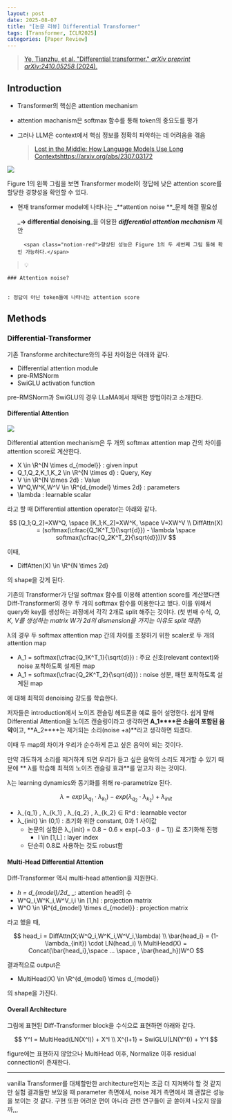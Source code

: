 ```yaml
---
layout: post
date: 2025-08-07
title: "[논문 리뷰] Differential Transformer"
tags: [Transformer, ICLR2025]
categories: [Paper Review]
---
```


> [Ye, Tianzhu, et al. "Differential transformer." ](https://arxiv.org/abs/2410.05258)[_arXiv preprint arXiv:2410.05258_](https://arxiv.org/abs/2410.05258)[ (2024).](https://arxiv.org/abs/2410.05258)



## Introduction

- Transformer의 핵심은 attention mechanism
- attention machanism은 softmax 함수를 통해 token의 중요도를 평가
- 그러나 LLM은 context에서 핵심 정보를 정확히 파악하는 데 어려움을 겪음

	> [Lost in the Middle: How Language Models Use Long Contextshttps://arxiv.org/abs/2307.03172](https://arxiv.org/abs/2307.03172)


![](https://prod-files-secure.s3.us-west-2.amazonaws.com/542b861c-36a8-4051-84e5-8804b6728dba/9083ea56-691a-4752-ae26-47f403431ac8/image.png?X-Amz-Algorithm=AWS4-HMAC-SHA256&X-Amz-Content-Sha256=UNSIGNED-PAYLOAD&X-Amz-Credential=ASIAZI2LB466TGCNJP5N%2F20250901%2Fus-west-2%2Fs3%2Faws4_request&X-Amz-Date=20250901T230059Z&X-Amz-Expires=3600&X-Amz-Security-Token=IQoJb3JpZ2luX2VjELb%2F%2F%2F%2F%2F%2F%2F%2F%2F%2FwEaCXVzLXdlc3QtMiJHMEUCIQDbyQftmNF%2BYMUJQBtQlaQcm7GgzO8wi3Yi5FVOtRmnVwIgFXP9iVQa%2Bvy%2BszLqTSj2P3onT37lfqi2hqnz%2Bsaue0Eq%2FwMIHxAAGgw2Mzc0MjMxODM4MDUiDHXJ5Eh0auspx96IhSrcA8tu4JAy18Ld97kVMfbDgu8XcglpSLPXhwlFmqvg9iBHjC7hgUfMPEvQwHli%2FF%2FP77dxbBSdE4C7aZjcWmAlXbePxHsCHjW0WcFBPsA%2FM5N1X71iADnkJcnKRzBmFEqiMAjPUBUq%2BThQ3Cs17%2BIJIa15FqgiWdhHDYIJGg1Vxh4JP4ThfDRfdMnfvxw%2FfI%2Bya4nhQEheQnRAKSpjUltwXJ2h%2Fl2mf0BYh9d6ZDA%2FZxxkxquU8M358XI3D%2BXwT0pd06EOWK%2BGuISx%2FacgwR8Q5guF15wIIonB6KqrosNSEyqceOgH2pFQigh6sHoGq%2FNPMAXC%2BCCFzeyPACmBa5i0e0txdi0p9X6cV%2BhbrOwrG4Pfwua0HENuMP1nqmKd0yRU3eVCYyCBydMAL20zIeEOoaIHqP9Ymb8ARX8ry2VOEtHIgWFfjICSUNa34qRuZOZueGVVkDs01lPBW43J40BTamuiDXnewygFf5%2FSVxa5174hxDMdP0FeCmg%2F2mkAHGCgXJqya%2BHW2U0VtJS0uHb4zRn7zPKwx0Sj7uBKkfrSb%2FOgfe0P72uTu3HGGmIQ%2BIJRdh6sy64C2%2Buf%2BF6Yji%2Bw3sAzqiYUAayh5hwKbPAiInrPZ6%2B3nr35YwsXmsAaMMmn2MUGOqUBJeuyH%2BlLvqhGJ%2BUx0gQzWm9%2FLHLCT18g6GBab9Nm3yvyX93iHe3jJG25jcUE%2Fo4woN037b63DwbGyK5shBHwHmE%2Bf6OFxJ6NQmtyz%2Fe7s2HwM8%2F%2F4Minfs70rPd67ke5Wce8tpJqCvFNHGpfeqco9wjc%2BW9vLhvLiz7af1jixEMoGwCjsTk8v719baz05bEPadQHDPHnTTkkLp2mnBPQIETBpCNa&X-Amz-Signature=fe91b9447b33ff6042d51ce0cd2de0e002031f4d847617ccf58b7ff0c28896ec&X-Amz-SignedHeaders=host&x-amz-checksum-mode=ENABLED&x-id=GetObject)


Figure 1의 왼쪽 그림을 보면 Transformer model이 정답에 낮은 attention score를 할당한 경향성을 확인할 수 있다.

- 현재 transformer model에 나타나는 _**attention noise **_문제 해결 필요성

	_**→ differential denoising**_을 이용한 _**differential attention mechanism**_ 제안


		<span class="notion-red">향상된 성능은 Figure 1의 두 세번째 그림 통해 확인 가능하다.</span>


> 💡 


	### Attention noise?


	: 정답이 아닌 token들에 나타나는 attention score



## Methods



### Differential-Transformer


기존 Transforme architecture와의 주된 차이점은 아래와 같다.

- Differential attention module
- pre-RMSNorm
- SwiGLU activation function

pre-RMSNorm과 SwiGLU의 경우 LLaMA에서 채택한 방법이라고 소개한다.



#### Differential Attention


![](https://prod-files-secure.s3.us-west-2.amazonaws.com/542b861c-36a8-4051-84e5-8804b6728dba/116d70b2-1963-4810-9167-f4c7d8a06e8f/image.png?X-Amz-Algorithm=AWS4-HMAC-SHA256&X-Amz-Content-Sha256=UNSIGNED-PAYLOAD&X-Amz-Credential=ASIAZI2LB466TGCNJP5N%2F20250901%2Fus-west-2%2Fs3%2Faws4_request&X-Amz-Date=20250901T230059Z&X-Amz-Expires=3600&X-Amz-Security-Token=IQoJb3JpZ2luX2VjELb%2F%2F%2F%2F%2F%2F%2F%2F%2F%2FwEaCXVzLXdlc3QtMiJHMEUCIQDbyQftmNF%2BYMUJQBtQlaQcm7GgzO8wi3Yi5FVOtRmnVwIgFXP9iVQa%2Bvy%2BszLqTSj2P3onT37lfqi2hqnz%2Bsaue0Eq%2FwMIHxAAGgw2Mzc0MjMxODM4MDUiDHXJ5Eh0auspx96IhSrcA8tu4JAy18Ld97kVMfbDgu8XcglpSLPXhwlFmqvg9iBHjC7hgUfMPEvQwHli%2FF%2FP77dxbBSdE4C7aZjcWmAlXbePxHsCHjW0WcFBPsA%2FM5N1X71iADnkJcnKRzBmFEqiMAjPUBUq%2BThQ3Cs17%2BIJIa15FqgiWdhHDYIJGg1Vxh4JP4ThfDRfdMnfvxw%2FfI%2Bya4nhQEheQnRAKSpjUltwXJ2h%2Fl2mf0BYh9d6ZDA%2FZxxkxquU8M358XI3D%2BXwT0pd06EOWK%2BGuISx%2FacgwR8Q5guF15wIIonB6KqrosNSEyqceOgH2pFQigh6sHoGq%2FNPMAXC%2BCCFzeyPACmBa5i0e0txdi0p9X6cV%2BhbrOwrG4Pfwua0HENuMP1nqmKd0yRU3eVCYyCBydMAL20zIeEOoaIHqP9Ymb8ARX8ry2VOEtHIgWFfjICSUNa34qRuZOZueGVVkDs01lPBW43J40BTamuiDXnewygFf5%2FSVxa5174hxDMdP0FeCmg%2F2mkAHGCgXJqya%2BHW2U0VtJS0uHb4zRn7zPKwx0Sj7uBKkfrSb%2FOgfe0P72uTu3HGGmIQ%2BIJRdh6sy64C2%2Buf%2BF6Yji%2Bw3sAzqiYUAayh5hwKbPAiInrPZ6%2B3nr35YwsXmsAaMMmn2MUGOqUBJeuyH%2BlLvqhGJ%2BUx0gQzWm9%2FLHLCT18g6GBab9Nm3yvyX93iHe3jJG25jcUE%2Fo4woN037b63DwbGyK5shBHwHmE%2Bf6OFxJ6NQmtyz%2Fe7s2HwM8%2F%2F4Minfs70rPd67ke5Wce8tpJqCvFNHGpfeqco9wjc%2BW9vLhvLiz7af1jixEMoGwCjsTk8v719baz05bEPadQHDPHnTTkkLp2mnBPQIETBpCNa&X-Amz-Signature=ef2c95edd3800b412db8d547234a64c57bad600106281a9669522441bafcc3c6&X-Amz-SignedHeaders=host&x-amz-checksum-mode=ENABLED&x-id=GetObject)


Differential attention mechanism은 두 개의 softmax attention map 간의 차이를 attention score로 계산한다.

- X \in \R^{N \times d\_{model}} : given input
- Q\_1,Q\_2,K\_1,K\_2 \in \R^{N \times d} : Query, Key
- V \in \R^{N \times 2d} : Value
- W^Q,W^K,W^V \in \R^{d\_{model} \times 2d} : parameters
- \lambda : learnable scalar

라고 할 때 Differential attention operator는 아래와 같다.


$$
[Q_1;Q_2]=XW^Q, \space [K_1;K_2]=XW^K, \space V=XW^V \\
DiffAttn(X) = (softmax(\cfrac{Q_1K^T_1}{\sqrt{d}}) - \lambda \space softmax(\cfrac{Q_2K^T_2}{\sqrt{d}}))V
$$


이때,

- DiffAtten(X) \in \R^{N \times 2d}

의 shape을 갖게 된다.


기존의 Transformer가 단일 softmax 함수를 이용해 attention score를 계산했다면 Diff-Transformer의 경우 두 개의 softmax 함수를 이용한다고 했다. 이를 위해서 query와 key를 생성하는 과정에서 각각 2개로 split 해주는 것이다. <span class="notion-red">(첫 번째 수식, </span><span class="notion-red">_Q, K, V를 생성하는 matrix W가 2d의 dismension을 가지는 이유도 split 때문_</span><span class="notion-red">)</span>


 λ의 경우 두 softmax attention map 간의 차이를 조정하기 위한 scaler로 두 개의 attention map

- A\_1 = softmax(\cfrac{Q\_1K^T\_1}{\sqrt{d}}) : 주요 신호(relevant context)와 noise 포착하도록 설계된 map
- A\_1 = softmax(\cfrac{Q\_2K^T\_2}{\sqrt{d}}) : noise 성분, 패턴 포착하도록 설계된 map 

에 대해 최적의 denoising 강도를 학습한다.


저자들은 introduction에서 노이즈 캔슬링 헤드폰을 예로 들어 설명한다. 쉽게 말해 Differential Attention을 노이즈 캔슬링이라고 생각하면 **A\_1****은 소음이 포함된 음악**이고, **A\_2****는 제거되는 소리(noise +a)**라고 생각하면 되겠다. 


이때 두 map의 차이가 우리가 순수하게 듣고 싶은 음악이 되는 것이다. 


만약 과도하게 소리를 제거하게 되면 우리가 듣고 싶은 음악의 소리도 제거할 수 있기 때문에 ** λ를 학습해 최적의 노이즈 캔슬링 효과**를 얻고자 하는 것이다.


λ는 learning dynamics와 동기화를 위해 re-parametrize 된다.


$$
\lambda = exp(\lambda_{q_1} \cdot \lambda_{k_1}) - exp(\lambda_{q_2} \cdot \lambda_{k_2}) + \lambda_{init}
$$

- λ\_{q\_1} , λ\_{k\_1} , λ\_{q\_2} , λ\_{k\_2} ∈ R^d : learnable vector
- λ\_{init} \in (0,1) : 초기화 위한 constant, 0과 1 사이값
	- 논문의 실험은 λ\_{init} = 0.8 − 0.6 × exp(−0.3 · (l − 1)) 로 초기화해 진행
		- l \in [1,L] : layer index
	- 단순히 0.8로 사용하는 것도 robust함


#### **Multi-Head Differential Attention**


Diff-Transformer 역시 multi-head attention을 지원한다.

- _h = d\_{model}/2d__ _: attention head의 수
- W^Q\_i,W^K\_i,W^V\_i,i \in [1,h] : projection matrix
- W^O \in \R^{d\_{model} \times d\_{model}} : projection matrix

라고 했을 때,


$$
head_i = DiffAttn(X;W^Q_i,W^K_i,W^V_i,\lambda) \\
\bar{head_i} = (1-\lambda_{init}) \cdot LN(head_i) \\
MultiHead(X) = Concat(\bar{head_i},\space ... \space , \bar{head_h})W^O
$$


결과적으로 output은

- MultiHead(X) \in \R^{d\_{model} \times d\_{model}}

의 shape을 가진다.



#### Overall Architecture


그림에 표현된 Diff-Transformer block을 수식으로 표현하면 아래와 같다.


$$
Y^l = MultiHead(LN(X^l)) + X^l \\
X^{l+1} = SwiGLU(LN(Y^l)) + Y^l
$$


figure에는 표현하지 않았으나 MultiHead 이후, Normalize 이후 residual connection이 존재한다.


---


vanilla Transformer를 대체할만한 architecture인지는 조금 더 지켜봐야 할 것 같지만 실험 결과들만 보았을 때 parameter 측면에서, noise 제거 측면에서 꽤 괜찮은 성능을 보이는 것 같다. 구현 또한 어려운 편이 아니라 관련 연구들이 곧 쏟아져 나오지 않을까,,,

